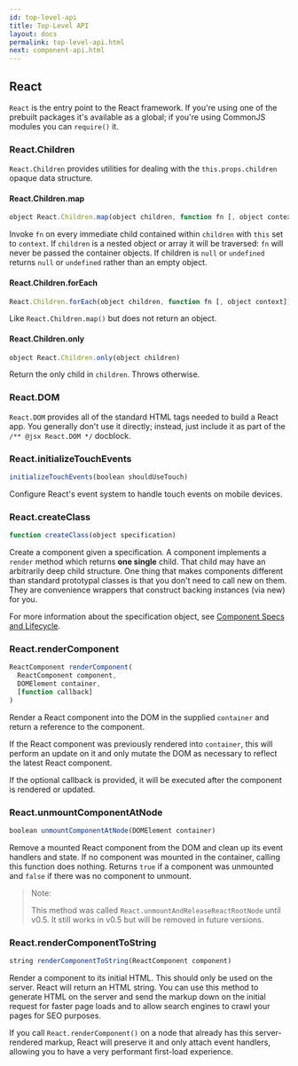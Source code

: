 ```yaml
---
id: top-level-api
title: Top-Level API
layout: docs
permalink: top-level-api.html
next: component-api.html
---
```


## React

`React` is the entry point to the React framework. If you're using one of the prebuilt packages it's available as a global; if you're using CommonJS modules you can `require()` it.


### React.Children

`React.Children` provides utilities for dealing with the `this.props.children` opaque data structure.

#### React.Children.map

```javascript
object React.Children.map(object children, function fn [, object context])
```

Invoke `fn` on every immediate child contained within `children` with `this` set to `context`. If `children` is a nested object or array it will be traversed: `fn` will never be passed the container objects. If children is `null` or `undefined` returns `null` or `undefined` rather than an empty object.

#### React.Children.forEach

```javascript
React.Children.forEach(object children, function fn [, object context])
```

Like `React.Children.map()` but does not return an object.

#### React.Children.only

```javascript
object React.Children.only(object children)
```

Return the only child in `children`. Throws otherwise.


### React.DOM

`React.DOM` provides all of the standard HTML tags needed to build a React app. You generally don't use it directly; instead, just include it as part of the `/** @jsx React.DOM */` docblock.


### React.initializeTouchEvents

```javascript
initializeTouchEvents(boolean shouldUseTouch)
```

Configure React's event system to handle touch events on mobile devices.


### React.createClass

```javascript
function createClass(object specification)
```

Create a component given a specification. A component implements a `render` method which returns **one single** child. That child may have an arbitrarily deep child structure. One thing that makes components different than standard prototypal classes is that you don't need to call new on them. They are convenience wrappers that construct backing instances (via new) for you.

For more information about the specification object, see [Component Specs and Lifecycle](/react/docs/component-specs.html).


### React.renderComponent

```javascript
ReactComponent renderComponent(
  ReactComponent component,
  DOMElement container,
  [function callback]
)
```

Render a React component into the DOM in the supplied `container` and return a reference to the component.

If the React component was previously rendered into `container`, this will perform an update on it and only mutate the DOM as necessary to reflect the latest React component.

If the optional callback is provided, it will be executed after the component is rendered or updated.


### React.unmountComponentAtNode

```javascript
boolean unmountComponentAtNode(DOMElement container)
```

Remove a mounted React component from the DOM and clean up its event handlers and state. If no component was mounted in the container, calling this function does nothing. Returns `true` if a component was unmounted and `false` if there was no component to unmount.

> Note:
>
> This method was called `React.unmountAndReleaseReactRootNode` until v0.5. It still works in v0.5 but will be removed in future versions.


### React.renderComponentToString

```javascript
string renderComponentToString(ReactComponent component)
```

Render a component to its initial HTML. This should only be used on the server. React will return an HTML string. You can use this method to generate HTML on the server and send the markup down on the initial request for faster page loads and to allow search engines to crawl your pages for SEO purposes.

If you call `React.renderComponent()` on a node that already has this server-rendered markup, React will preserve it and only attach event handlers, allowing you to have a very performant first-load experience.

